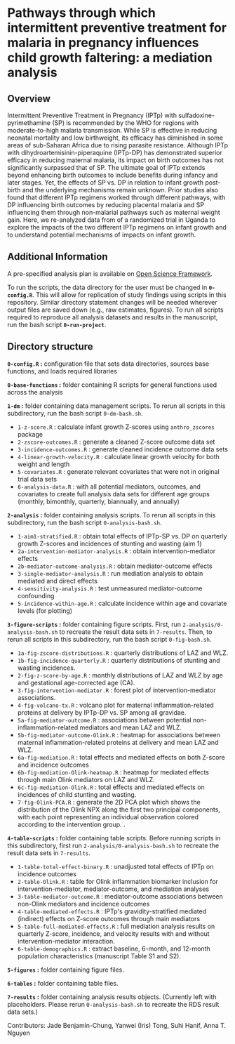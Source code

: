 # Pathways through which intermittent preventive treatment for malaria in pregnancy influences child growth faltering: a mediation analysis 

## Overview
Intermittent Preventive Treatment in Pregnancy (IPTp) with sulfadoxine-pyrimethamine (SP) is recommended by the WHO for regions with moderate-to-high malaria transmission. While SP is effective in reducing neonatal mortality and low birthweight, its efficacy has diminished in some areas of sub-Saharan Africa due to rising parasite resistance. Although IPTp with dihydroartemisinin-piperaquine (IPTp-DP) has demonstrated superior efficacy in reducing maternal malaria, its impact on birth outcomes has not significantly surpassed that of SP. The ultimate goal of IPTp extends beyond enhancing birth outcomes to include benefits during infancy and later stages. Yet, the effects of SP vs. DP in relation to infant growth post-birth and the underlying mechanisms remain unknown. Prior studies also found that different IPTp regimens worked through different pathways, with DP influencing birth outcomes by reducing placental malaria and SP influencing them through non-malarial pathways such as maternal weight gain. Here, we re-analyzed data from of a randomized trial in Uganda to explore the impacts of the two different IPTp regimens on infant growth and to understand potential mechanisms of impacts on infant growth.

## Additional Information
A pre-specified analysis plan is available on [Open Science Framework](https://osf.io/f8wy4/).

To run the scripts, the data directory for the user must be changed in **`0-config.R`**. This will allow for replication of study findings using scripts in this repository. Similar directory statement changes will be needed wherever output files are saved down (e.g., raw estimates, figures). To run all scripts required to reproduce all analysis datasets and results in the manuscript, run the bash script **`0-run-project`**.

## Directory structure
**`0-config.R` :** configuration file that sets data directories, sources base functions, and loads required libraries

**`0-base-functions` :** folder containing R scripts for general functions used across the analysis

**`1-dm` :** folder containing data management scripts. To rerun all scripts in this subdirectory, run the bash script `0-dm-bash.sh`.  
* `1-z-score.R` : calculate infant growth Z-scores using `anthro_zscores` package  
* `2-zscore-outcomes.R` : generate a cleaned Z-score outcome data set  
* `3-incidence-outcomes.R` : generate cleaned incidence outcome data sets   
* `4-linear-growth-velocity.R` : calculate linear growth velocity for both weight and length   
* `5-covariates.R` : generate relevant covariates that were not in original trial data sets  
* `6-analysis-data.R` : with all potential mediators, outcomes, and covariates to create full analysis data sets for different age groups (monthly, bimonthly, quarterly, biannually, and annually)


**`2-analysis` :** folder containing analysis scripts. To rerun all scripts in this subdirectory, run the bash script `0-analysis-bash.sh`.    
* `1-aim1-stratified.R` : obtain total effects of IPTp-SP vs. DP on quarterly growth Z-scores and incidences of stunting and wasting (aim 1)   
* `2a-intervention-mediator-analysis.R` : obtain intervention-mediator effects   
* `2b-mediator-outcome-analysis.R` : obtain mediator-outcome effects   
* `3-single-mediator-analysis.R` : run mediation analysis to obtain mediated and direct effects    
* `4-sensitivity-analysis.R` : test unmeasured mediator-outcome confounding   
* `5-incidence-within-age.R` : calculate incidence within age and covariate levels (for plotting)     


**`3-figure-scripts` :** folder containing figure scripts. First, run `2-analysis/0-analysis-bash.sh` to recreate the result data sets in `7-results`. Then, to rerun all scripts in this subdirectory, run the bash script `0-fig-bash.sh`.     
* `1a-fig-zscore-distributions.R` :  quarterly distributions of LAZ and WLZ.   
* `1b-fig-incidence-quarterly.R` : quarterly distributions of stunting and wasting incidences.    
* `2-fig-z-score-by-age.R` : monthly distributions of LAZ and WLZ by age and gestational age-corrected age (CA).    
* `3-fig-intervention-mediator.R` : forest plot of intervention-mediator associations.  
* `4-fig-volcano-tx.R` : volcano plot for maternal inflammation-related proteins at delivery by IPTp-DP vs. SP among all gravidae.     
* `5a-fig-mediator-outcome.R` : associations between potential non-inflammation-related mediators and mean LAZ and WLZ.     
* `5b-fig-mediator-outcome-Olink.R` : heatmap for associations between maternal inflammation-related proteins at delivery and mean LAZ and WLZ.    
* `6a-fig-mediation.R` : total effects and mediated effects on both Z-score and incidence outcomes    
* `6b-fig-mediation-Olink-heatmap.R` : heatmap for mediated effects through main Olink mediators on LAZ and WLZ.    
* `6c-fig-mediation-Olink.R` : total effects and mediated effects on incidences of child stunting and wasting. 
* `7-fig-Olink-PCA.R` : generate the 2D PCA plot which shows the distribution of the Olink NPX along the first two principal components, with each point representing an individual observation colored according to the intervention group. . 


**`4-table-scripts` :** folder containing table scripts. Before running scripts in this subdirectory, first run `2-analysis/0-analysis-bash.sh` to recreate the result data sets in `7-results`.    
* `1-table-total-effect-binary.R` : unadjusted total effects of IPTp on incidence outcomes   
* `2-table-Olink.R` : table for Olink inflammation biomarker inclusion for intervention-mediator, mediator-outcome, and mediation analyses   
* `3-table-mediator-outcome.R` : mediator-outcome associations between non-Olink mediators and incidence outcomes   
* `4-table-mediated-effects.R` : IPTp's gravidity-stratified mediated (indirect) effects on Z-score outcomes through main mediators   
* `5-table-full-mediated-effects.R` : full mediation analysis results on quarterly Z-score, incidence, and velocity results with and without intervention-mediator interaction. 
* `6-table-demographics.R` : extract baseline, 6-month, and 12-month population characteristics (manuscript Table S1 and S2).


**`5-figures` :** folder containing figure files.

**`6-tables` :** folder containing table files.

**`7-results` :** folder containing analysis results objects. (Currently left with placeholders. Please rerun `0-analysis-bash.sh` to recreate the RDS result data sets.)


Contributors: Jade Benjamin-Chung, Yanwei (Iris) Tong, Suhi Hanif, Anna T. Nguyen
